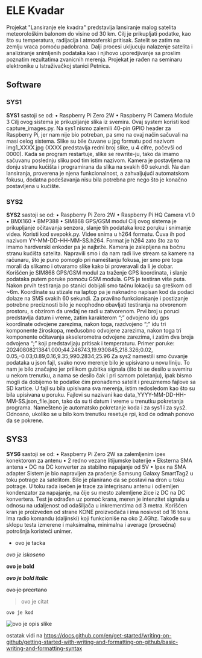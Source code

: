 # ELE Kvadar
Projekat "Lansiranje ele kvadra" predstavlja lansiranje malog satelita meteorološkim balonom do visine od 30 km. Cilj je prikupljati podatke, kao što su temperatura, radijacija i atmosferski pritisak. Satelit se zatim na zemlju vraca pomoću padobrana. Dalji procesi ukljucuju nalazenje satelita i analiziranje snimljenih podataka kao i njihovo uporedjivanje sa proslim poznatim rezultatima zvanicnih merenja.
Projekat je rađen na seminaru elektronike u Istraživačkoj stanici Petnica.
## Software

### SYS1

**SYS1** sastoji se od: 
•	Raspberry Pi Zero 2W 
•	Raspberry Pi Camera Module 3 
Cilj ovog sistema je prikupljanje slika iz svemira. Ovaj system koristi kod capture_images.py.
Na sys1 nismo zalemili 40-pin GPIO header za Raspberry Pi, jer nam nije bio potreban, pa smo na ovaj način sačuvali na masi celog sistema.
Slike su bile čuvane u jpg formatu pod nazivom img1_XXXX.jpg (XXXX predstavlja redni broj slike, u 4 cifre, počevši od 0000).  Kada se program restartuje, slike se rewrite-ju, tako da imamo sačuvanu poslednju sliku pod tim istim nazivom.
Kamera je postavljena na donju stranu kućišta i programirana da slika na svakih 60 sekundi. Na dan lansiranja, proverena je njena funkcionalnost, a zahvaljujući automatskom fokusu, dodatna podešavanja nisu bila potrebna pre nego što je konačno postavljena u kućište. 

### SYS2

**SYS2** sastoji se od: 
•	Raspberry Pi Zero 2W 
•	Raspberry Pi HQ Camera v1.0 
•	BMX160 
•	BMP388 
•	SIM868 GPS/GSM modul
Cilj ovog sistema je prikupljanje očitavanja senzora, slanje tih podataka kroz poruku i snimanje videa. Koristi kod svepokk.py.
Videe snima u h264 formatu. Čuva ih pod nazivom YY-MM-DD-HH-MM-SS.h264. Format je h264 zato što za to imamo hardverski enkoder pa je najbrže.
Kamera je zalepljena na bočnu stranu kućišta satelita. Napravili smo i da nam radi live stream sa kamere na računaru, što je puno pomoglo pri nameštanju fokusa, jer smo pre toga morali da slikamo i otvaramo slike kako bi proveravali da li je dobar. 
Korišćen je SIM868 GPS/GSM modul za traženje GPS koordinata, i slanje podataka putem poruke pomoću GSM modula. GPS je testiran više puta. Nakon prvih testiranja po stanici dobijali smo tačnu lokaciju sa greškom od ~6m. Koordinate su stizale na laptop pa je naknadno napisan kod da podaci dolaze na SMS svakih 60 sekundi. Za pravilno funkcionisanje i postizanje potrebne preciznosti bilo je neophodno obavljati testiranja na otvorenom prostoru, s obzirom da uređaj ne radi u zatvorenom. 
Prvi broj u poruci predstavlja datum i vreme, zatim karakterom “;” odvojeno idu gps koordinate odvojene zarezima, nakon toga, razdvojeno “;” idu tri komponente žiroskopa, međusobno odvojene zarezima, nakon toga tri komponente očitavanja akselerometra odvojene zarezima, i zatim dva broja odvojena “;” koji predstavljaju pritisak i temperaturu. Primer poruke: 20240808213841.000;44.246743,19.930845,218.326;0.02, 0.05,-0.03;0.89,0.16,9.35;990.2834;25.96
Za sys2 namestili smo čuvanje podataka u json fajl, svako novo merenje bilo je upisivano u novu liniju. To nam je bilo značajno jer prilikom gubitka signala (što bi se desilo u svemiru u nekom trenutku, a nama se desilo čak i pri samom poletanju), ipak bismo mogli da dobijemo te podatke čim pronađemo satelit i preuzmemo fajlove sa SD kartice. U fajl su bila upisivana sva merenja, istim redosledom kao što su bila upisivana u poruku. Fajlovi su nazivani kao data_YYYY-MM-DD-HH-MM-SS.json_file.json, tako da su ti datum i vreme u trenutku pokretanja programa.
Namešteno je automatsko pokretanje koda i za sys1 i za sys2. Odnosno, ukoliko se u bilo kom trenutku resetuje rpi, kod će odmah ponovo da se pokrene. 

## SYS3

**SYS6** sastoji se od: 
•	Raspberry Pi Zero 2W sa zalemljenim ipex konektorom za antenu 
•	2 redno vezane litijumske baterije 
•	Eksterna SMA antena 
•	DC na DC konverter za stabilno napajanje od 5V 
•	Ipex na SMA adapter 
Sistem je bio napravljen za praćenje Samsung Galaxy SmartTag2 u toku potrage za satelitom. Bilo je planirano da se postavi na dron u toku potrage.
U toku rada isečen je trace za integrisanu antenu i odlemljen kondenzator za napajanje, na čije su mesto zalemljene žice iz DC na DC konvertera. 
Test je odrađen uz pomoć krana, meren je intenzitet signala u odnosu na udaljenost od odašiljača u inkrementima od 3 metra. Korišćen kran je proizveden od strane KONE proizvođača i ima nosivost od 16 tona. Ima radio komandu (daljinski) koji funkcioniše na oko 2.4Ghz. Takođe su u sklopu testa izmerene i maksimalna, minimalna i average (prosečna) potrošnja koristeći unimer.

* ovo je tacka
 
*ovo je iskoseno*

**ovo je bold**

***ovo je bold italic***

~~ovo je precrtano~~

>ovo je citat

``` ovo je kod ```

![ovo je opis slike](https://avatars.githubusercontent.com/u/91462628?v=4)


ostatak vidi na https://docs.github.com/en/get-started/writing-on-github/getting-started-with-writing-and-formatting-on-github/basic-writing-and-formatting-syntax
